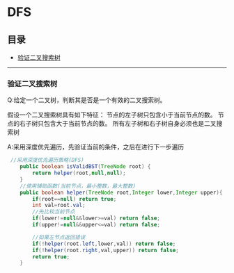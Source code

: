 # DFS

## 目录

* [验证二叉搜索树](#验证二叉搜索树)


---

### 验证二叉搜索树
Q:给定一个二叉树，判断其是否是一个有效的二叉搜索树。

假设一个二叉搜索树具有如下特征：
节点的左子树只包含小于当前节点的数。
节点的右子树只包含大于当前节点的数。
所有左子树和右子树自身必须也是二叉搜索树

A:采用深度优先遍历，先验证当前的条件，之后在进行下一步遍历

```java
 //采用深度优先遍历策略(DFS)
    public boolean isValidBST(TreeNode root) {
        return helper(root,null,null);
    }
    //使用辅助函数(当前节点，最小整数，最大整数)
    public boolean helper(TreeNode root,Integer lower,Integer upper){
        if(root==null) return true;
        int val=root.val;
        //先比较当前节点
        if(lower!=null&&lower>=val) return false;
        if(upper!=null&&upper<=val) return false;

        //如果左节点返回错误
        if(!helper(root.left,lower,val)) return false;
        if(!helper(root.right,val,upper)) return false;
        return true;
    }
```
 
